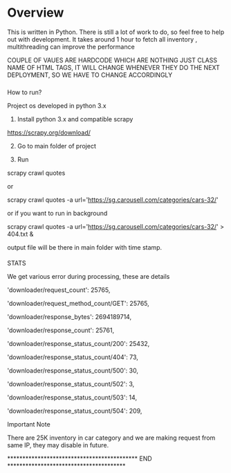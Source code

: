 

# Overview

This is written in Python. There is still a lot of work to do, so feel free to help out with development. It takes around 1 hour to fetch all inventory , multithreading can improve the performance

COUPLE OF VAUES ARE HARDCODE WHICH ARE NOTHING JUST CLASS NAME OF HTML TAGS, IT WILL CHANGE WHENEVER THEY DO THE NEXT DEPLOYMENT, SO WE HAVE TO CHANGE ACCORDINGLY


###

How to run?

Project os developed in python 3.x


1) Install python 3.x and compatible scrapy

https://scrapy.org/download/ 

2) Go to main folder of project

3) Run 

scrapy crawl quotes

or 

scrapy crawl quotes -a url='https://sg.carousell.com/categories/cars-32/'

or if you want to run in background

scrapy crawl quotes -a url='https://sg.carousell.com/categories/cars-32/' > 404.txt &


output file will be there in main folder with time stamp.

####

STATS

We get various error during processing, these are details 


 'downloader/request_count': 25765,

 'downloader/request_method_count/GET': 25765,

 'downloader/response_bytes': 2694189714,

 'downloader/response_count': 25761,

 'downloader/response_status_count/200': 25432,

 'downloader/response_status_count/404': 73,

 'downloader/response_status_count/500': 30,

 'downloader/response_status_count/502': 3,

 'downloader/response_status_count/503': 14,

 'downloader/response_status_count/504': 209,



Important Note 

There are 25K inventory in car category and we are making request from same IP, they may disable in future.

 
 
******************************************* END   ***************************************

